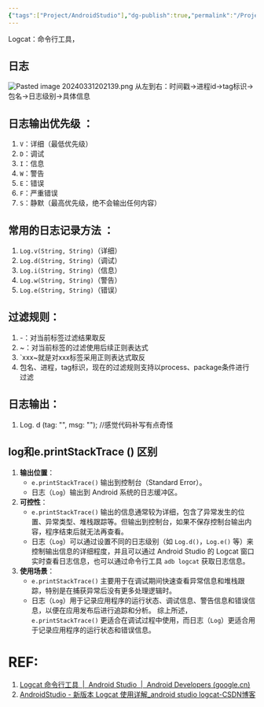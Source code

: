 ```yaml
---
{"tags":["Project/AndroidStudio"],"dg-publish":true,"permalink":"/Project/AndroidStudio/日志打印/","dgPassFrontmatter":true}
---
```


Logcat：命令行工具，
## 日志
![Pasted image 20240331202139.png](/img/user/Project/AndroidStudio/%E5%9B%BE%E7%89%87/Pasted%20image%2020240331202139.png)
从左到右：时间戳->进程id->tag标识->包名->日志级别->具体信息
## 日志输出优先级 ：
1. `V`：详细（最低优先级）
2.  `D`：调试
3. `I`：信息
4. `W`：警告
5. `E`：错误
6. `F`：严重错误
7. `S`：静默（最高优先级，绝不会输出任何内容）
## 常用的日志记录方法 ：
1.  `Log.v(String, String)`（详细）
2. `Log.d(String, String)`（调试）
3. `Log.i(String, String)`（信息）
4. `Log.w(String, String)`（警告）
5. `Log.e(String, String)`（错误）


## 过滤规则：
1. -：对当前标签过滤结果取反
2. ~：对当前标签的过滤使用后续正则表达式
3. `xxx~就是对xxx标签采用正则表达式取反
4. 包名、进程，tag标识，现在的过滤规则支持以process、package条件进行过滤

## 日志输出：
1. Log. d (tag: "", msg: "");  //感觉代码补写有点奇怪

## log和e.printStackTrace () 区别
1. **输出位置**：
    - `e.printStackTrace()` 输出到控制台（Standard Error）。
    - 日志（`Log`）输出到 Android 系统的日志缓冲区。
2. **可控性**：
    - `e.printStackTrace()` 输出的信息通常较为详细，包含了异常发生的位置、异常类型、堆栈跟踪等。但输出到控制台，如果不保存控制台输出内容，程序结束后就无法再查看。
    - 日志（`Log`）可以通过设置不同的日志级别（如 `Log.d()`，`Log.e()` 等）来控制输出信息的详细程度，并且可以通过 Android Studio 的 Logcat 窗口实时查看日志信息，也可以通过命令行工具 `adb logcat` 获取日志信息。
3. **使用场景**：
    - `e.printStackTrace()` 主要用于在调试期间快速查看异常信息和堆栈跟踪，特别是在捕获异常后没有更多处理逻辑时。
    - 日志（`Log`）用于记录应用程序的运行状态、调试信息、警告信息和错误信息，以便在应用发布后进行追踪和分析。
综上所述，`e.printStackTrace()` 更适合在调试过程中使用，而日志（`Log`）更适合用于记录应用程序的运行状态和错误信息。
# REF:
1.  [Logcat 命令行工具  |  Android Studio  |  Android Developers (google.cn)](https://developer.android.google.cn/tools/logcat?hl=zh_cn)
2. [AndroidStudio - 新版本 Logcat 使用详解_android studio logcat-CSDN博客](https://blog.csdn.net/qq_20451879/article/details/134694630)